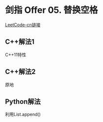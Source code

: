 # 剑指 Offer 05. 替换空格
[LeetCode-cn链接](https://leetcode-cn.com/problems/ti-huan-kong-ge-lcof/)

## C++解法1
C++11特性

## C++解法2
原地

## Python解法
利用List.append()
